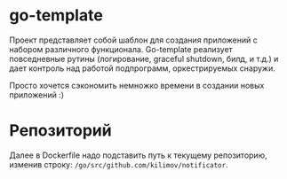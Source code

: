 go-template
===========

Проект представляет собой шаблон для создания приложений с набором различного функционала.
Go-template реализует повседневные рутины (логирование, graceful shutdown, билд, и т.д.) и дает контроль над работой подпрограмм, оркестрируемых снаружи.

Просто хочется сэкономить немножко времени в создании новых приложений :)
    

# Репозиторий

Далее в Dockerfile надо подставить путь к текущему репозиторию, изменив строку: `/go/src/github.com/kilimov/notificator`.
